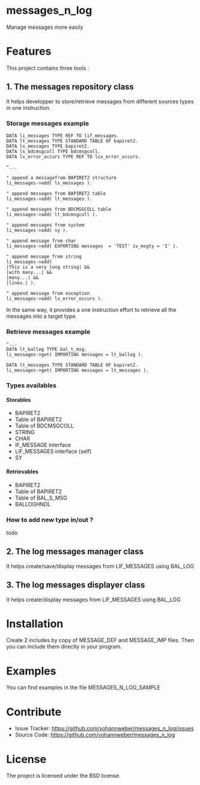 # messages_n_log
Manage messages more easily

# Features
This project contains three tools :

## 1. The messages repository class
It helps developper to store/retrieve messages from different sources types in one instruction.

### Storage messages example
```abap
DATA li_messages TYPE REF TO lif_messages.
DATA lt_messages TYPE STANDARD TABLE OF bapiret2.
DATA ls_messages TYPE bapiret2.
DATA ls_bdcmsgcoll TYPE bdcmsgcoll.
DATA lx_error_occurs TYPE REF TO lcx_error_occurs.

"...

" append a messagefrom BAPIRET2 structure
li_messages->add( ls_messages ).

" append messages from BAPIRET2 table
li_messages->add( lt_messages ).

" append messages from BDCMSGCOLL table
li_messages->add( lt_bdcmsgcoll ).

" append messages from system
li_messages->add( sy ).

" append message from char
li_messages->add( EXPORTING messages  = 'TEST' iv_msgty = 'I' ).

" append message from string
li_messages->add(
|This is a very long string| &&
|with many...| &&
|many...| &&
|lines.| ).

" append message from exception
li_messages->add( lx_error_occurs ).
```
In the same way, it provides a one instruction effort to retrieve all the messages into a target type.

### Retrieve messages example
```abap
"...
DATA lt_ballog TYPE bal_t_msg.
li_messages->get( IMPORTING messages = lt_ballog ).

DATA lt_messages TYPE STANDARD TABLE OF bapiret2.
li_messages->get( IMPORTING messages = lt_messages ).
```

### Types availables
#### Storables
- BAPIRET2
- Table of BAPIRET2
- Table of BDCMSGCOLL
- STRING
- CHAR
- IF_MESSAGE interface
- LIF_MESSAGES interface (self)
- SY

#### Retrievables
- BAPIRET2
- Table of BAPIRET2
- Table of BAL_S_MSG
- BALLOGHNDL

### How to add new type in/out ?
todo

## 2. The log messages manager class
It helps create/save/display messages from LIF_MESSAGES using BAL_LOG

## 3. The log messages displayer class
It helps create/display messages from LIF_MESSAGES using BAL_LOG

# Installation
Create 2 includes by copy of MESSAGE_DEF and MESSAGE_IMP files.
Then you can include them directly in your program.

# Examples
You can find examples in the file MESSAGES_N_LOG_SAMPLE

# Contribute
- Issue Tracker: https://github.com/yohannweber/messages_n_log/issues
- Source Code: https://github.com/yohannweber/messages_n_log

# License
The project is licensed under the BSD license.
